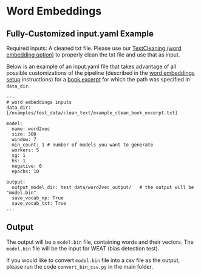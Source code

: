 
# Word Embeddings

## Fully-Customized input.yaml Example

Required inputs: A cleaned txt file. Please use our [TextCleaning (word embedding option)](https://github.com/miielab/miienlp/blob/main/examples/text_cleaning.md) to properly clean the txt file and use that as input. 


Below is an example of an input.yaml file that takes advantage of all possible customizations of the pipeline (described in the [word embeddings setup](https://github.com/miielab/miienlp/blob/main/documentation/user_documentation/wordEmbeddings.md) instructions) for a [book excerpt](https://github.com/miielab/miienlp/blob/6392fe1d3c8153f8fa9dc7632a6b613a03a32007/examples/test_data/clean_text/example_clean_book_excerpt.txt) for which the path was specified in `data_dir`.

```
---
# word embeddings inputs
data_dir: [/examples/test_data/clean_text/example_clean_book_excerpt.txt]

model:
  name: word2vec
  size: 300
  window: 7
  min_count: 1 # number of models you want to generate 
  workers: 5
  sg: 1
  hs: 1
  negative: 0
  epochs: 10

output:
  output_model_dir: test_data/word2vec_output/   # the output will be "model.bin"
  save_vocab_np: True
  save_vocab_txt: True
...
``` 

## Output 
The output will be a ```model.bin``` file, containing words and their vectors. The ```model.bin``` file will be the input for WEAT (bias detection test). 

If you would like to convert ```model.bin``` file into a csv file as the output, please run the code ```convert_bin_csv.py``` in the main folder. 
